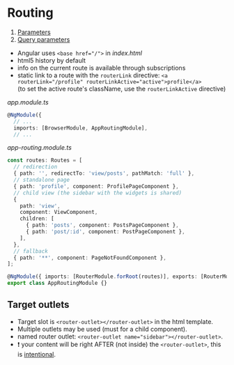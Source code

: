 # Routing

1. [Parameters](01-parameters/README.md)
2. [Query parameters](02-query-parameters/README.md)

- Angular uses `<base href="/">` in _index.html_
- html5 history by default
- info on the current route is available through subscriptions
- static link to a route with the `routerLink` directive:
  `<a routerLink="/profile" routerLinkActive="active">profile</a>`  
  (to set the active route's className, use the `routerLinkActive` directive)

_app.module.ts_

```typescript
@NgModule({
  // ...
  imports: [BrowserModule, AppRoutingModule],
  // ...
```

_app-routing.module.ts_

```typescript
const routes: Routes = [
  // redirection
  { path: '', redirectTo: 'view/posts', pathMatch: 'full' },
  // standalone page
  { path: 'profile', component: ProfilePageComponent },
  // child view (the sidebar with the widgets is shared)
  {
    path: 'view',
    component: ViewComponent,
    children: [
      { path: 'posts', component: PostsPageComponent },
      { path: 'post/:id', component: PostPageComponent },
    ],
  },
  // fallback
  { path: '**', component: PageNotFoundComponent },
];

@NgModule({ imports: [RouterModule.forRoot(routes)], exports: [RouterModule] })
export class AppRoutingModule {}
```

## Target outlets

- Target slot is `<router-outlet></router-outlet>` in the html template.
- Multiple outlets may be used (must for a child component).
- named router outlet: `<router-outlet name="sidebar"></router-outlet>`.
- :exclamation: your content will be right AFTER (not inside) the `<router-outlet>`,
  this is [intentional](https://github.com/angular/angular/issues/8529#issuecomment-217718704).
